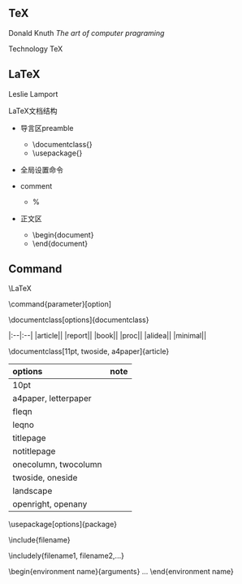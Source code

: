 ## TeX
Donald Knuth 
*The art of computer pragraming*

Technology TeX

## LaTeX

Leslie Lamport

LaTeX文档结构

- 导言区preamble
    - \documentclass{}
    - \usepackage{}
- 全局设置命令
- comment
  - %

- 正文区
    - \begin{document}
    - \end{document}

## Command

\LaTeX

\command{parameter}[option]

\documentclass[options]{documentclass} 

|:--|:--|
|article||
|report||
|book||
|proc||
|alidea||
|minimal||

\documentclass[11pt, twoside, a4paper]{article}

|options|note|
|:--|:--|
|10pt||
|a4paper, letterpaper||
|fleqn||
|leqno||
|titlepage||
|notitlepage||
|onecolumn, twocolumn||
|twoside, oneside||
|landscape||
|openright, openany||


\usepackage[options]{package}

\include{filename}

\includely{filename1, filename2,...}

\begin{environment name}{arguments}
...
\end{environment name}